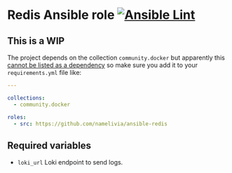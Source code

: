 # Redis Ansible role [![Ansible Lint](https://github.com/namelivia/ansible-redis/actions/workflows/ansible-lint.yml/badge.svg)](https://github.com/namelivia/ansible-redis/actions/workflows/ansible-lint.yml)

## This is a WIP

The project depends on the collection `community.docker` but apparently this [cannot be listed as a dependency](https://github.com/ansible/ansible/issues/62847) so make sure you add it to your `requirements.yml` file like:

```yml
---

collections:
  - community.docker

roles:
  - src: https://github.com/namelivia/ansible-redis
```

## Required variables
 - `loki_url` Loki endpoint to send logs.
